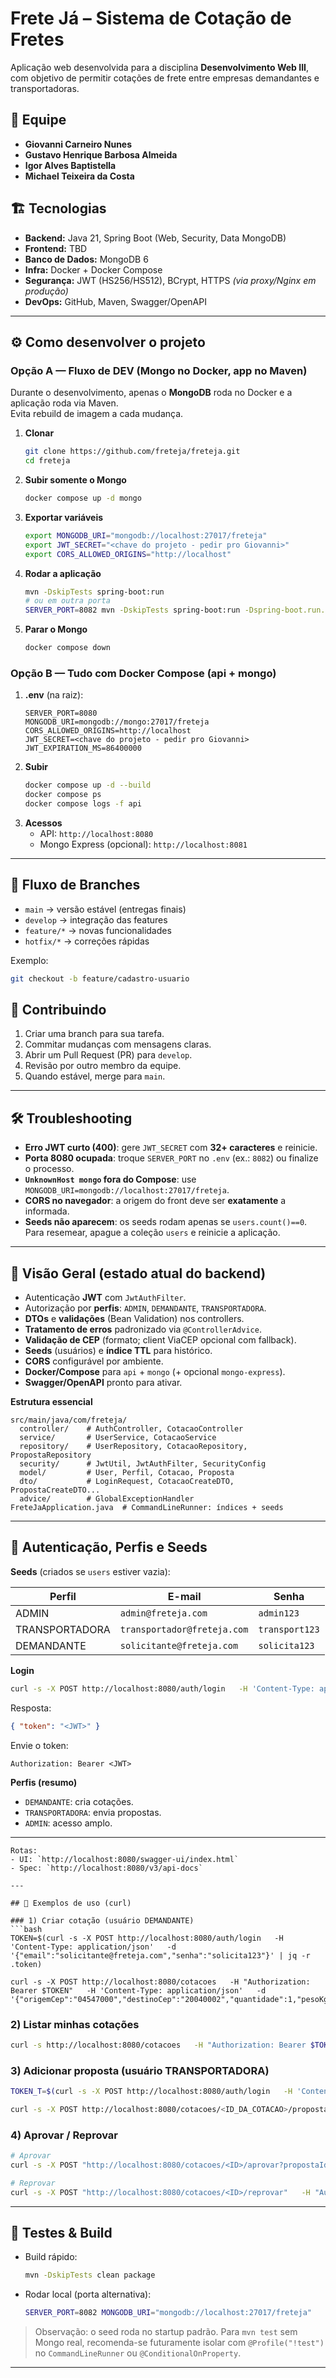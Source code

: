 # Frete Já – Sistema de Cotação de Fretes

Aplicação web desenvolvida para a disciplina **Desenvolvimento Web III**, com objetivo de permitir cotações de frete entre empresas demandantes e transportadoras.

## 👥 Equipe
- **Giovanni Carneiro Nunes**
- **Gustavo Henrique Barbosa Almeida**
- **Igor Alves Baptistella**
- **Michael Teixeira da Costa**

## 🏗️ Tecnologias
- **Backend:** Java 21, Spring Boot (Web, Security, Data MongoDB)
- **Frontend:** TBD
- **Banco de Dados:** MongoDB 6
- **Infra:** Docker + Docker Compose
- **Segurança:** JWT (HS256/HS512), BCrypt, HTTPS *(via proxy/Nginx em produção)*
- **DevOps:** GitHub, Maven, Swagger/OpenAPI

---

## ⚙️ Como desenvolver o projeto

### Opção A — Fluxo de DEV (Mongo no Docker, app no Maven)
Durante o desenvolvimento, apenas o **MongoDB** roda no Docker e a aplicação roda via Maven.  
Evita rebuild de imagem a cada mudança.

1. **Clonar**
   ```bash
   git clone https://github.com/freteja/freteja.git
   cd freteja
   ```
2. **Subir somente o Mongo**
   ```bash
   docker compose up -d mongo
   ```
3. **Exportar variáveis**
   ```bash
   export MONGODB_URI="mongodb://localhost:27017/freteja"
   export JWT_SECRET="<chave do projeto - pedir pro Giovanni>"
   export CORS_ALLOWED_ORIGINS="http://localhost"
   ```
4. **Rodar a aplicação**
   ```bash
   mvn -DskipTests spring-boot:run
   # ou em outra porta
   SERVER_PORT=8082 mvn -DskipTests spring-boot:run -Dspring-boot.run.arguments=--server.port=8082
   ```
5. **Parar o Mongo**
   ```bash
   docker compose down
   ```

### Opção B — Tudo com Docker Compose (api + mongo)
1. **.env** (na raiz):
   ```
   SERVER_PORT=8080
   MONGODB_URI=mongodb://mongo:27017/freteja
   CORS_ALLOWED_ORIGINS=http://localhost
   JWT_SECRET=<chave do projeto - pedir pro Giovanni>
   JWT_EXPIRATION_MS=86400000
   ```
2. **Subir**
   ```bash
   docker compose up -d --build
   docker compose ps
   docker compose logs -f api
   ```
3. **Acessos**
   - API: `http://localhost:8080`
   - Mongo Express (opcional): `http://localhost:8081`

---

## 🌿 Fluxo de Branches

- `main` → versão estável (entregas finais)  
- `develop` → integração das features  
- `feature/*` → novas funcionalidades  
- `hotfix/*` → correções rápidas  

Exemplo:
```bash
git checkout -b feature/cadastro-usuario
```

## 🔄 Contribuindo

1. Criar uma branch para sua tarefa.  
2. Commitar mudanças com mensagens claras.  
3. Abrir um Pull Request (PR) para `develop`.  
4. Revisão por outro membro da equipe.  
5. Quando estável, merge para `main`.

---

## 🛠️ Troubleshooting

- **Erro JWT curto (400)**: gere `JWT_SECRET` com **32+ caracteres** e reinicie.
- **Porta 8080 ocupada**: troque `SERVER_PORT` no `.env` (ex.: `8082`) ou finalize o processo.
- **`UnknownHost mongo` fora do Compose**: use `MONGODB_URI=mongodb://localhost:27017/freteja`.
- **CORS no navegador**: a origem do front deve ser **exatamente** a informada.
- **Seeds não aparecem**: os seeds rodam apenas se `users.count()==0`.  
  Para resemear, apague a coleção `users` e reinicie a aplicação.

---

## 🧭 Visão Geral (estado atual do backend)

- Autenticação **JWT** com `JwtAuthFilter`.
- Autorização por **perfis**: `ADMIN`, `DEMANDANTE`, `TRANSPORTADORA`.
- **DTOs** e **validações** (Bean Validation) nos controllers.
- **Tratamento de erros** padronizado via `@ControllerAdvice`.
- **Validação de CEP** (formato; client ViaCEP opcional com fallback).
- **Seeds** (usuários) e **índice TTL** para histórico.
- **CORS** configurável por ambiente.
- **Docker/Compose** para `api` + `mongo` (+ opcional `mongo-express`).
- **Swagger/OpenAPI** pronto para ativar.

**Estrutura essencial**
```
src/main/java/com/freteja/
  controller/    # AuthController, CotacaoController
  service/       # UserService, CotacaoService
  repository/    # UserRepository, CotacaoRepository, PropostaRepository
  security/      # JwtUtil, JwtAuthFilter, SecurityConfig
  model/         # User, Perfil, Cotacao, Proposta
  dto/           # LoginRequest, CotacaoCreateDTO, PropostaCreateDTO...
  advice/        # GlobalExceptionHandler
FreteJaApplication.java  # CommandLineRunner: índices + seeds
```

---

## 🔐 Autenticação, Perfis e Seeds

**Seeds** (criados se `users` estiver vazia):

| Perfil           | E-mail                       | Senha          |
|------------------|------------------------------|----------------|
| ADMIN            | `admin@freteja.com`          | `admin123`     |
| TRANSPORTADORA   | `transportador@freteja.com`  | `transport123` |
| DEMANDANTE       | `solicitante@freteja.com`    | `solicita123`  |

**Login**
```bash
curl -s -X POST http://localhost:8080/auth/login   -H 'Content-Type: application/json'   -d '{"email":"admin@freteja.com","senha":"admin123"}'
```
Resposta:
```json
{ "token": "<JWT>" }
```
Envie o token:
```
Authorization: Bearer <JWT>
```

**Perfis (resumo)**
- `DEMANDANTE`: cria cotações.
- `TRANSPORTADORA`: envia propostas.
- `ADMIN`: acesso amplo.

---

```
Rotas:
- UI: `http://localhost:8080/swagger-ui/index.html`
- Spec: `http://localhost:8080/v3/api-docs`

---

## 🧪 Exemplos de uso (curl)

### 1) Criar cotação (usuário DEMANDANTE)
```bash
TOKEN=$(curl -s -X POST http://localhost:8080/auth/login   -H 'Content-Type: application/json'   -d '{"email":"solicitante@freteja.com","senha":"solicita123"}' | jq -r .token)

curl -s -X POST http://localhost:8080/cotacoes   -H "Authorization: Bearer $TOKEN"   -H 'Content-Type: application/json'   -d '{"origemCep":"04547000","destinoCep":"20040002","quantidade":1,"pesoKg":10,"dimensoes":"30x20x15"}'
```

### 2) Listar minhas cotações
```bash
curl -s http://localhost:8080/cotacoes   -H "Authorization: Bearer $TOKEN"
```

### 3) Adicionar proposta (usuário TRANSPORTADORA)
```bash
TOKEN_T=$(curl -s -X POST http://localhost:8080/auth/login   -H 'Content-Type: application/json'   -d '{"email":"transportador@freteja.com","senha":"transport123"}' | jq -r .token)

curl -s -X POST http://localhost:8080/cotacoes/<ID_DA_COTACAO>/propostas   -H "Authorization: Bearer $TOKEN_T"   -H 'Content-Type: application/json'   -d '{"valor":199.90,"prazoEntregaDias":"3","observacoes":"Retirada amanhã"}'
```

### 4) Aprovar / Reprovar
```bash
# Aprovar
curl -s -X POST "http://localhost:8080/cotacoes/<ID>/aprovar?propostaId=<ID_PROP>"   -H "Authorization: Bearer $TOKEN"

# Reprovar
curl -s -X POST "http://localhost:8080/cotacoes/<ID>/reprovar"   -H "Authorization: Bearer $TOKEN"
```

---

## 🧪 Testes & Build

- Build rápido:
  ```bash
  mvn -DskipTests clean package
  ```
- Rodar local (porta alternativa):
  ```bash
  SERVER_PORT=8082 MONGODB_URI="mongodb://localhost:27017/freteja"   JWT_SECRET="<já sabe rs>" CORS_ALLOWED_ORIGINS="http://localhost"   mvn -DskipTests spring-boot:run
  ```

> Observação: o seed roda no startup padrão. Para `mvn test` sem Mongo real, recomenda-se futuramente isolar com `@Profile("!test")` no `CommandLineRunner` ou `@ConditionalOnProperty`.

---
